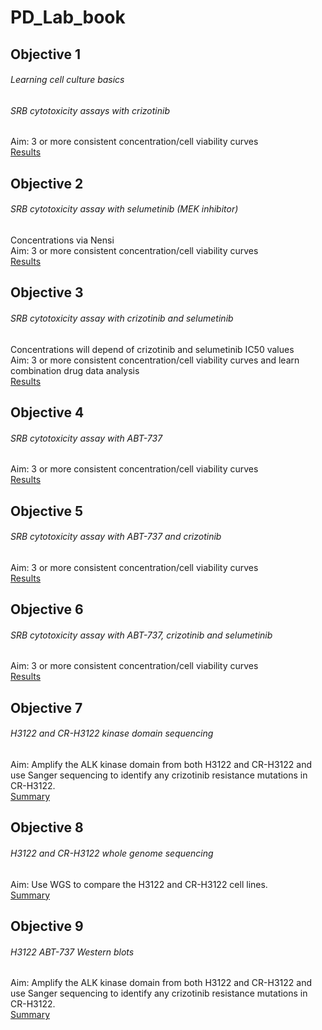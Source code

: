 # PD_Lab_book


## Objective 1
###### Learning cell culture basics
###### SRB cytotoxicity assays with crizotinib
Aim: 3 or more consistent concentration/cell viability curves<br>
[Results](Objective_summaries/O1_crizotinib.md)

## Objective 2
###### SRB cytotoxicity assay with selumetinib (MEK inhibitor)
Concentrations via Nensi<br>
Aim: 3 or more consistent concentration/cell viability curves<br>
[Results](Objective_summaries/O2_selumetinib.md)

## Objective 3
###### SRB cytotoxicity assay with crizotinib and selumetinib
Concentrations will depend of crizotinib and selumetinib IC50 values<br>
Aim: 3 or more consistent concentration/cell viability curves and learn combination drug data analysis\
[Results](Objective_summaries/O3_crizotinib_selumetinib.md)

## Objective 4
###### SRB cytotoxicity assay with ABT-737
Aim: 3 or more consistent concentration/cell viability curves\
[Results](Objective_summaries/O4_ABT-737.md)

## Objective 5
###### SRB cytotoxicity assay with ABT-737 and crizotinib<br>
Aim: 3 or more consistent concentration/cell viability curves\
[Results](Objective_summaries/O5_crizotinib_ABT.md)

## Objective 6
###### SRB cytotoxicity assay with ABT-737, crizotinib and selumetinib<br>
Aim: 3 or more consistent concentration/cell viability curves<br>
[Results](Objective_summaries/O6_crizotinib_selumetinib_ABT.md)

## Objective 7
###### H3122 and CR-H3122 kinase domain sequencing
Aim: Amplify the ALK kinase domain from both H3122 and CR-H3122 and use Sanger sequencing to identify any crizotinib resistance mutations in CR-H3122. <br>
[Summary](Objective_summaries/O7_kinase_domain_sequencing.md)

## Objective 8
###### H3122 and CR-H3122 whole genome sequencing
Aim: Use WGS to compare the H3122 and CR-H3122 cell lines. <br>
[Summary](Objective_summaries/O8_WGS.md)

## Objective 9
###### H3122 ABT-737 Western blots
Aim: Amplify the ALK kinase domain from both H3122 and CR-H3122 and use Sanger sequencing to identify any crizotinib resistance mutations in CR-H3122. <br>
[Summary](Objective_summaries/O9_ABT_westerns.md)
